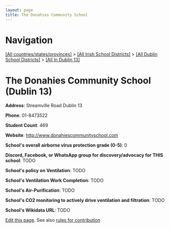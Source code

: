 ```yaml
---
layout: page
title: The Donahies Community School
---
```

# Navigation

[[All countries/states/provinces]](../../../..) > [[All Irish School Districts]](../../..) > [[All Dublin School Districts]](../..) > [[All In Dublin 13]](..)

# The Donahies Community School (Dublin 13)

**Address**: Streamville Road Dublin 13

**Phone**: 01-8473522

**Student Count**: 469

**Website**: <http://www.donahiescommunityschool.com>

**School's overall airborne virus protection grade (0-5)**: 0

**Discord, Facebook, or WhatsApp group for discovery/advocacy for THIS school**: TODO

**School's policy on Ventilation**: TODO

**School's Ventilation Work Completion**: TODO

**School's Air-Purification**: TODO

**School's CO2 monitoring to actively drive ventilation and filtration**: TODO

**School's Wikidata URL**: TODO


[Edit this page](https://github.com/ventilate-schools/Ireland/edit/main/./Dublin_13/The_Donahies_Community_School.md). See also [rules for contribution](../../../contribution-rules/)
